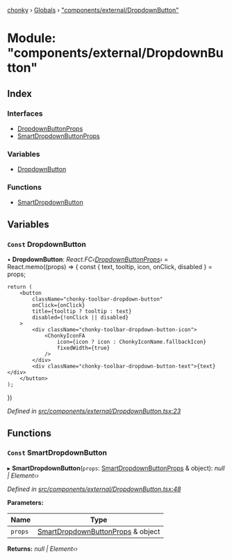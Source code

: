 [chonky](../README.md) › [Globals](../globals.md) › ["components/external/DropdownButton"](_components_external_dropdownbutton_.md)

# Module: "components/external/DropdownButton"

## Index

### Interfaces

* [DropdownButtonProps](../interfaces/_components_external_dropdownbutton_.dropdownbuttonprops.md)
* [SmartDropdownButtonProps](../interfaces/_components_external_dropdownbutton_.smartdropdownbuttonprops.md)

### Variables

* [DropdownButton](_components_external_dropdownbutton_.md#const-dropdownbutton)

### Functions

* [SmartDropdownButton](_components_external_dropdownbutton_.md#const-smartdropdownbutton)

## Variables

### `Const` DropdownButton

• **DropdownButton**: *React.FC‹[DropdownButtonProps](../interfaces/_components_external_dropdownbutton_.dropdownbuttonprops.md)›* = React.memo((props) => {
    const { text, tooltip, icon, onClick, disabled } = props;

    return (
        <button
            className="chonky-toolbar-dropdown-button"
            onClick={onClick}
            title={tooltip ? tooltip : text}
            disabled={!onClick || disabled}
        >
            <div className="chonky-toolbar-dropdown-button-icon">
                <ChonkyIconFA
                    icon={icon ? icon : ChonkyIconName.fallbackIcon}
                    fixedWidth={true}
                />
            </div>
            <div className="chonky-toolbar-dropdown-button-text">{text}</div>
        </button>
    );
})

*Defined in [src/components/external/DropdownButton.tsx:23](https://github.com/TimboKZ/Chonky/blob/2de2c80/src/components/external/DropdownButton.tsx#L23)*

## Functions

### `Const` SmartDropdownButton

▸ **SmartDropdownButton**(`props`: [SmartDropdownButtonProps](../interfaces/_components_external_dropdownbutton_.smartdropdownbuttonprops.md) & object): *null | Element‹›*

*Defined in [src/components/external/DropdownButton.tsx:48](https://github.com/TimboKZ/Chonky/blob/2de2c80/src/components/external/DropdownButton.tsx#L48)*

**Parameters:**

Name | Type |
------ | ------ |
`props` | [SmartDropdownButtonProps](../interfaces/_components_external_dropdownbutton_.smartdropdownbuttonprops.md) & object |

**Returns:** *null | Element‹›*
